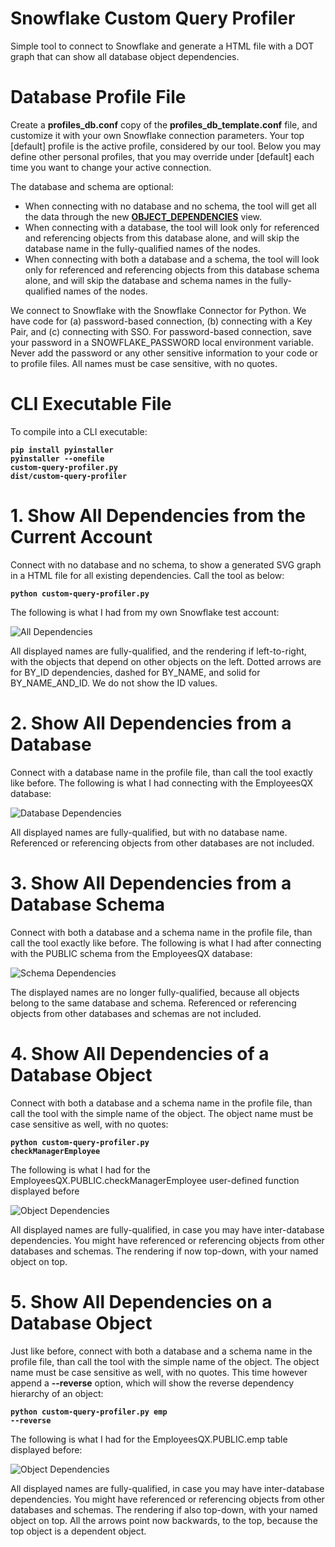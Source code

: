 Snowflake Custom Query Profiler
===============================

Simple tool to connect to Snowflake and generate a HTML file with a DOT graph that can show all database object dependencies.

# Database Profile File

Create a **profiles_db.conf** copy of the **profiles_db_template.conf** file, and customize it with your own Snowflake connection parameters. Your top [default] profile is the active profile, considered by our tool. Below you may define other personal profiles, that you may override under [default] each time you want to change your active connection.

The database and schema are optional:
* When connecting with no database and no schema, the tool will get all the data through the new **[OBJECT_DEPENDENCIES](https://docs.snowflake.com/en/user-guide/object-dependencies.html)** view.
* When connecting with a database, the tool will look only for referenced and referencing objects from this database alone, and will skip the database name in the fully-qualified names of the nodes.
* When connecting with both a database and a schema, the tool will look only for referenced and referencing objects from this database schema alone, and will skip the database and schema names in the fully-qualified names of the nodes.

We connect to Snowflake with the Snowflake Connector for Python. We have code for (a) password-based connection, (b) connecting with a Key Pair, and (c) connecting with SSO. For password-based connection, save your password in a SNOWFLAKE_PASSWORD local environment variable. Never add the password or any other sensitive information to your code or to profile files. All names must be case sensitive, with no quotes.

# CLI Executable File

To compile into a CLI executable:

**<code>pip install pyinstaller</code>**  
**<code>pyinstaller --onefile custom-query-profiler.py</code>**  
**<code>dist/custom-query-profiler</code>**  

# 1. Show All Dependencies from the Current Account

Connect with no database and no schema, to show a generated SVG graph in a HTML file for all existing dependencies. Call the tool as below:

**<code>python custom-query-profiler.py</code>**  

The following is what I had from my own Snowflake test account:

![All Dependencies](/images/account.png)

All displayed names are fully-qualified, and the rendering if left-to-right, with the objects that depend on other objects on the left. Dotted arrows are for BY_ID dependencies, dashed for BY_NAME, and solid for BY_NAME_AND_ID. We do not show the ID values.

# 2. Show All Dependencies from a Database

Connect with a database name in the profile file, than call the tool exactly like before. The following is what I had connecting with the EmployeesQX database:

![Database Dependencies](/images/account-EmployeesQX.png)

All displayed names are fully-qualified, but with no database name. Referenced or referencing objects from other databases are not included.

# 3. Show All Dependencies from a Database Schema

Connect with both a database and a schema name in the profile file, than call the tool exactly like before. The following is what I had after connecting with the PUBLIC schema from the EmployeesQX database:

![Schema Dependencies](/images/account-EmployeesQX.PUBLIC.png)

The displayed names are no longer fully-qualified, because all objects belong to the same database and schema. Referenced or referencing objects from other databases and schemas are not included.

# 4. Show All Dependencies of a Database Object

Connect with both a database and a schema name in the profile file, than call the tool with the simple name of the object. The object name must be case sensitive as well, with no quotes:

**<code>python custom-query-profiler.py checkManagerEmployee</code>**  

The following is what I had for the EmployeesQX.PUBLIC.checkManagerEmployee user-defined function displayed before

![Object Dependencies](/images/account-EmployeesQX.PUBLIC.checkManagerEmployee.png)

All displayed names are fully-qualified, in case you may have inter-database dependencies. You might have referenced or referencing objects from other databases and schemas. The rendering if now top-down, with your named object on top.

# 5. Show All Dependencies on a Database Object

Just like before, connect with both a database and a schema name in the profile file, than call the tool with the simple name of the object. The object name must be case sensitive as well, with no quotes. This time however append a **--reverse** option, which will show the reverse dependency hierarchy of an object:

**<code>python custom-query-profiler.py emp --reverse</code>**  

The following is what I had for the EmployeesQX.PUBLIC.emp table displayed before:

![Object Dependencies](/images/account-EmployeesQX.PUBLIC.emp-rev.png)

All displayed names are fully-qualified, in case you may have inter-database dependencies. You might have referenced or referencing objects from other databases and schemas. The rendering if also top-down, with your named object on top. All the arrows point now backwards, to the top, because the top object is a dependent object.
